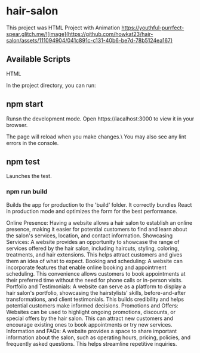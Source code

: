 # hair-salon 

This project was HTML Project with Animation https://youthful-purrfect-spear.glitch.me/![image](https://github.com/howkat23/hair-salon/assets/111094904/041c891c-c131-40b6-be7d-78b5124ea167)

## Available Scripts

HTML

In the project directory, you can run:

## npm start

Runsn the development mode.
Open https://lacalhost:3000 to view it in your browser.

The page will reload when you make changes.\ You may also see any lint errors in the console.

## npm test
Launches the test.

### npm run build
Builds the app for production to the 'build' folder.
It correctly bundles React in production mode and optimizes the form for the best performance.

Online Presence: Having a website allows a hair salon to establish an online presence, making it easier for potential customers to find and learn about the salon's services, location, and contact information.
Showcasing Services: A website provides an opportunity to showcase the range of services offered by the hair salon, including haircuts, styling, coloring, treatments, and hair extensions. This helps attract customers and gives them an idea of what to expect.
Booking and scheduling: A website can incorporate features that enable online booking and appointment scheduling. This convenience allows customers to book appointments at their preferred time without the need for phone calls or in-person visits.
Portfolio and Testimonials: A website can serve as a platform to display a hair salon's portfolio, showcasing the hairstylists' skills, before-and-after transformations, and client testimonials. This builds credibility and helps potential customers make informed decisions.
Promotions and Offers: Websites can be used to highlight ongoing promotions, discounts, or special offers by the hair salon. This can attract new customers and encourage existing ones to book appointments or try new services. 
Information and FAQs: A website provides a space to share important information about the salon, such as operating hours, pricing, policies, and frequently asked questions. This helps streamline repetitive inquiries. 
